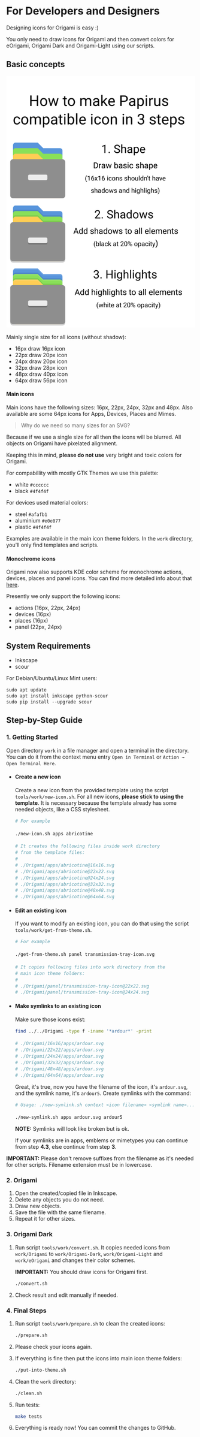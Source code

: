 # For Developers and Designers

Designing icons for Origami is easy :)

You only need to draw icons for Origami and then convert colors for eOrigami, Origami Dark and Origami-Light using our scripts.

## Basic concepts

![Guidelines to drawing icons](guidelines.png)

Mainly single size for all icons (without shadow):

- 16px draw 16px icon
- 22px draw 20px icon
- 24px draw 20px icon
- 32px draw 28px icon
- 48px draw 40px icon
- 64px draw 56px icon

#### Main icons

Main icons have the following sizes: 16px, 22px, 24px, 32px and 48px. Also available are some 64px icons for Apps, Devices, Places and Mimes.

> Why do we need so many sizes for an SVG?

Because if we use a single size for all then the icons will be blurred. All objects on Origami have pixelated alignment.

Keeping this in mind, **please do not use** very bright and toxic colors for Origami.

For compabillity with mostly GTK Themes we use this palette:

- white `#cccccc`
- black `#4f4f4f`

For devices used material colors:

- steel `#afafb1`
- aluminium `#e0e077`
- plastic `#4f4f4f`

Examples are available in the main icon theme folders. In the `work` directory, you'll only find templates and scripts.

#### Monochrome icons

Origami now also supports KDE color scheme for monochrome actions, devices, places and panel icons. You can find more detailed info about that [here](https://techbase.kde.org/Development/Tutorials/Plasma5/ThemeDetails#Colors).

Presently we only support the following icons:

- actions (16px, 22px, 24px)
- devices (16px)
- places (16px)
- panel (22px, 24px)

## System Requirements

- Inkscape
- scour

For Debian/Ubuntu/Linux Mint users:

```
sudo apt update
sudo apt install inkscape python-scour
sudo pip install --upgrade scour
```

## Step-by-Step Guide

### 1. Getting Started

Open directory `work` in a file manager and open a terminal in the directory. You can do it from the context menu entry `Open in Terminal` or `Action → Open Terminal Here`.

- #### Create a new icon

    Create a new icon from the provided template using the script `tools/work/new-icon.sh`. For all new icons, **please stick to using the template**. It is necessary because the template already has some needed objects, like a CSS stylesheet.

    ```sh
    # For example

    ./new-icon.sh apps abricotine

    # It creates the following files inside work directory
    # from the template files:
    #
    # ./Origami/apps/abricotine@16x16.svg
    # ./Origami/apps/abricotine@22x22.svg
    # ./Origami/apps/abricotine@24x24.svg
    # ./Origami/apps/abricotine@32x32.svg
    # ./Origami/apps/abricotine@48x48.svg
    # ./Origami/apps/abricotine@64x64.svg
    ```

- #### Edit an existing icon

    If you want to modify an existing icon, you can do that using the script `tools/work/get-from-theme.sh`.

    ```sh
    # For example

    ./get-from-theme.sh panel transmission-tray-icon.svg

    # It copies following files into work directory from the
    # main icon theme folders:
    #
    # ./Origami/panel/transmission-tray-icon@22x22.svg
    # ./Origami/panel/transmission-tray-icon@24x24.svg
    ```

- #### Make symlinks to an existing icon

    Make sure those icons exist:

    ```sh
    find ../../Origami -type f -iname '*ardour*' -print

    # ./Origami/16x16/apps/ardour.svg
    # ./Origami/22x22/apps/ardour.svg
    # ./Origami/24x24/apps/ardour.svg
    # ./Origami/32x32/apps/ardour.svg
    # ./Origami/48x48/apps/ardour.svg
    # ./Origami/64x64/apps/ardour.svg
    ```

    Great, it's true, now you have the filename of the icon, it's `ardour.svg`, and the symlink name, it's `ardour5`. Create symlinks with the command:

    ```sh
    # Usage: ./new-symlink.sh context <icon filename> <symlink name>...

    ./new-symlink.sh apps ardour.svg ardour5
    ```

    **NOTE:** Symlinks will look like broken but is ok.

    If your symlinks are in apps, emblems or mimetypes you can continue from step **4.3**, else continue from step **3**.

**IMPORTANT:** Please don't remove suffixes from the filename as it's needed for other scripts. Filename extension must be in lowercase.

### 2. Origami

1. Open the created/copied file in Inkscape.
2. Delete any objects you do not need.
3. Draw new objects.
4. Save the file with the same filename.
5. Repeat it for other sizes.

### 3. Origami Dark

1. Run script `tools/work/convert.sh`. It copies needed icons from `work/Origami` to `work/Origami-Dark`, `work/Origami-Light` and `work/eOrigami` and changes their color schemes.

    **IMPORTANT:** You should draw icons for Origami first.

    ```sh
    ./convert.sh
    ```

2. Check result and edit manually if needed.

### 4. Final Steps

1. Run script `tools/work/prepare.sh` to clean the created icons:

    ```sh
    ./prepare.sh
    ```

2. Please check your icons again.
3. If everything is fine then put the icons into main icon theme folders:

    ```sh
    ./put-into-theme.sh
    ```

4. Clean the `work` directory:

    ```sh
    ./clean.sh
    ```

5. Run tests:

    ```sh
    make tests
    ```

6. Everything is ready now! You can commit the changes to GitHub.

